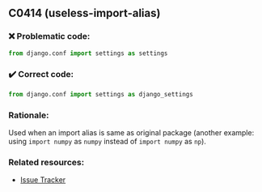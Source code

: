 ## C0414 (useless-import-alias)

### :x: Problematic code:

```python
from django.conf import settings as settings
```

### :heavy_check_mark: Correct code:

```python
from django.conf import settings as django_settings
```

### Rationale:

Used when an import alias is same as original package (another example: using `import numpy`
as `numpy` instead of `import numpy` as `np`).

### Related resources:

- [Issue Tracker](https://github.com/PyCQA/pylint/issues?q=is%3Aissue+%22useless-import-alias%22+OR+%22C0414%22)
